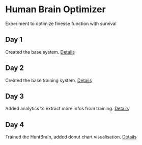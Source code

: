 # Human Brain Optimizer
Experiment to optimize finesse function with survival 

## Day 1
Created the base system. [Details](log_book/day_1/details.md)

## Day 2
Created the base training system. [Details](log_book/day_2/details.md)

## Day 3
Added analytics to extract more infos from training. [Details](log_book/day_3/details.md)

## Day 4
Trained the HuntBrain, added donut chart visualisation. [Details](log_book/day_4/details.md)